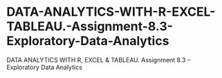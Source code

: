 # DATA-ANALYTICS-WITH-R-EXCEL-TABLEAU.-Assignment-8.3-Exploratory-Data-Analytics
DATA ANALYTICS WITH R, EXCEL &amp; TABLEAU. Assignment 8.3 – Exploratory  Data Analytics
